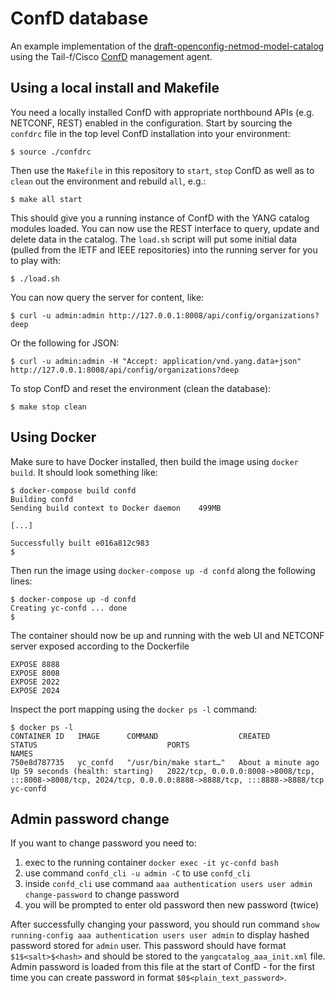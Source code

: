 # ConfD database

An example implementation of the [draft-openconfig-netmod-model-catalog](https://tools.ietf.org/html/draft-openconfig-netmod-model-catalog-01) using the Tail-f/Cisco [ConfD](https://developer.cisco.com/site/confD/downloads/) management agent.


## Using a local install and Makefile

You need a locally installed ConfD with appropriate northbound APIs (e.g. NETCONF, REST) enabled in the configuration. Start by sourcing the `confdrc` file in the top level ConfD installation into your environment:

```
$ source ./confdrc
```

Then use the `Makefile` in this repository to `start`, `stop` ConfD as well as to `clean` out the environment and rebuild `all`, e.g.:

```
$ make all start
```

This should give you a running instance of ConfD with the YANG catalog modules loaded. You can now use the REST interface to query, update and delete data in the catalog. The `load.sh` script will put some initial data (pulled from the IETF and IEEE repositories) into the running server for you to play with:

```
$ ./load.sh
```

You can now query the server for content, like:

```
$ curl -u admin:admin http://127.0.0.1:8008/api/config/organizations?deep
```

Or the following for JSON:

```
$ curl -u admin:admin -H "Accept: application/vnd.yang.data+json" http://127.0.0.1:8008/api/config/organizations?deep
```


To stop ConfD and reset the environment (clean the database):

```
$ make stop clean
```

## Using Docker

Make sure to have Docker installed, then build the image using `docker build`. It should look something like:
```
$ docker-compose build confd
Building confd
Sending build context to Docker daemon    499MB

[...]

Successfully built e016a812c983
$
```

Then run the image using `docker-compose up -d confd` along the following lines:
```
$ docker-compose up -d confd
Creating yc-confd ... done
$
```

The container should now be up and running with the web UI and NETCONF server exposed according to the Dockerfile
```
EXPOSE 8888
EXPOSE 8008
EXPOSE 2022
EXPOSE 2024
```

Inspect the port mapping using the `docker ps -l` command:
```
$ docker ps -l
CONTAINER ID   IMAGE      COMMAND                  CREATED              STATUS                             PORTS                                                                                                      NAMES
750e8d787735   yc_confd   "/usr/bin/make start…"   About a minute ago   Up 59 seconds (health: starting)   2022/tcp, 0.0.0.0:8008->8008/tcp, :::8008->8008/tcp, 2024/tcp, 0.0.0.0:8888->8888/tcp, :::8888->8888/tcp   yc-confd
```

## Admin password change

If you want to change password you need to:
1. exec to the running container `docker exec -it yc-confd bash`
2. use command `confd_cli -u admin -C` to use `confd_cli`
3. inside `confd_cli` use command `aaa authentication users user admin change-password` to change password
4. you will be prompted to enter old password then new password (twice)

After successfully changing your password, you should run command `show running-config aaa authentication users user admin`
to display hashed password stored for `admin` user. This password should have format `$1$<salt>$<hash>` and should be stored
to the `yangcatalog_aaa_init.xml` file.
Admin password is loaded from this file at the start of ConfD - for the first
time you can create password in format `$0$<plain_text_password>`.

